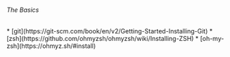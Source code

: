 <h6>The Basics</h6>
* [git](https://git-scm.com/book/en/v2/Getting-Started-Installing-Git)
* [zsh](https://github.com/ohmyzsh/ohmyzsh/wiki/Installing-ZSH)
* [oh-my-zsh](https://ohmyz.sh/#install)
